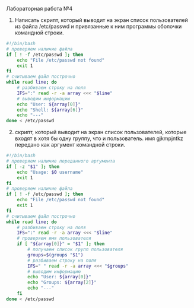 Лабораторная работа №4

1. Написать скрипт, который выводит на экран список пользователей из файла /etc/passwd и привязанные к ним программы оболочки командной строки.
```bash
#!/bin/bash
# проверяем наличие файла
if [ ! -f /etc/passwd ]; then
	echo "File /etc/passwd not found"
	exit 1
fi
# считываем файл построчно
while read line; do
	# разбиваем строку на поля
	IFS=":" read -r -a array <<< "$line"
	# выводим информацию
	echo "User: ${array[0]}"
	echo "Shell: ${array[6]}"
	echo "---"
done < /etc/passwd
```

2. скрипт, который выводит на экран список пользователей, которые входят в хотя бы одну группу, что и пользователь. имя gjkmpjntkz передано как аргумент командной строки.
```bash
#!/bin/bash
# проверяем наличие переданного аргумента
if [ -z "$1" ]; then
	echo "Usage: $0 username"
	exit 1
fi
# проверяем наличие файла
if [ ! -f /etc/passwd ]; then
	echo "File /etc/passwd not found"
	exit 1
fi
# считываем файл построчно
while read line; do
	# разбиваем строку на поля
	IFS=":" read -r -a array <<< "$line"
	# проверяем имя пользователя
	if [ "${array[0]}" = "$1" ]; then
		# получаем список групп пользователя
		groups=$(groups "$1")
		# разбиваем строку на поля
		IFS=" " read -r -a array <<< "$groups"
		# выводим информацию
		echo "User: ${array[0]}"
		echo "Groups: ${array[2]}"
		echo "---"
	fi
done < /etc/passwd
```